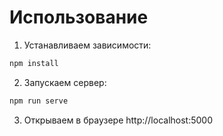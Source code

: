 # Использование

1. Устанавливаем зависимости:

``` sh
npm install
```

2. Запускаем сервер:

``` sh
npm run serve
```

3. Открываем в браузере http://localhost:5000